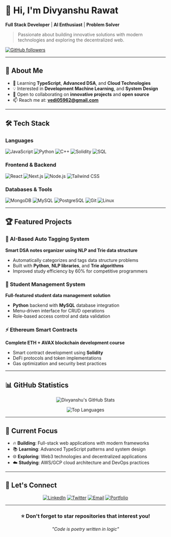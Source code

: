 # 👋 Hi, I'm Divyanshu Rawat

**Full Stack Developer** | **AI Enthusiast** | **Problem Solver**

> Passionate about building innovative solutions with modern technologies and exploring the decentralized web.

[![GitHub followers](https://img.shields.io/github/followers/divyanshu1004?label=Follow&style=social)](https://github.com/divyanshu1004)

---

## 🚀 About Me

- 🌱 Learning **TypeScript**, **Advanced DSA**, and **Cloud Technologies**  
- 💡 Interested in **Development** **Machine Learning**, and **System Design**
- 👥 Open to collaborating on **innovative projects** and **open source**
- 📫 Reach me at: **vedi05962@gmail.com**

---

## 🛠️ Tech Stack

### Languages
![JavaScript](https://img.shields.io/badge/-JavaScript-F7DF1E?style=flat-square&logo=javascript&logoColor=black)
![Python](https://img.shields.io/badge/-Python-3776AB?style=flat-square&logo=python&logoColor=white)
![C++](https://img.shields.io/badge/-C++-00599C?style=flat-square&logo=cplusplus&logoColor=white)
![Solidity](https://img.shields.io/badge/-Solidity-363636?style=flat-square&logo=solidity&logoColor=white)
![SQL](https://img.shields.io/badge/-SQL-336791?style=flat-square&logo=postgresql&logoColor=white)

### Frontend & Backend
![React](https://img.shields.io/badge/-React-61DAFB?style=flat-square&logo=react&logoColor=black)
![Next.js](https://img.shields.io/badge/-Next.js-000000?style=flat-square&logo=nextdotjs&logoColor=white)
![Node.js](https://img.shields.io/badge/-Node.js-339933?style=flat-square&logo=nodedotjs&logoColor=white)
![Tailwind CSS](https://img.shields.io/badge/-Tailwind_CSS-38B2AC?style=flat-square&logo=tailwind-css&logoColor=white)

### Databases & Tools
![MongoDB](https://img.shields.io/badge/-MongoDB-47A248?style=flat-square&logo=mongodb&logoColor=white)
![MySQL](https://img.shields.io/badge/-MySQL-4479A1?style=flat-square&logo=mysql&logoColor=white)
![PostgreSQL](https://img.shields.io/badge/-PostgreSQL-336791?style=flat-square&logo=postgresql&logoColor=white)
![Git](https://img.shields.io/badge/-Git-F05032?style=flat-square&logo=git&logoColor=white)
![Linux](https://img.shields.io/badge/-Linux-FCC624?style=flat-square&logo=linux&logoColor=black)

---

## 🏆 Featured Projects

### 🎯 AI-Based Auto Tagging System
**Smart DSA notes organizer using NLP and Trie data structure**
- Automatically categorizes and tags data structure problems
- Built with **Python**, **NLP libraries**, and **Trie algorithms**
- Improved study efficiency by 60% for competitive programmers

### 🔗 Student Management System
**Full-featured student data management solution**
- **Python** backend with **MySQL** database integration
- Menu-driven interface for CRUD operations
- Role-based access control and data validation

### ⚡ Ethereum Smart Contracts
**Complete ETH + AVAX blockchain development course**
- Smart contract development using **Solidity**
- DeFi protocols and token implementations
- Gas optimization and security best practices

---

## 📊 GitHub Statistics

<div align="center">
  
![Divyanshu's GitHub Stats](https://github-readme-stats.vercel.app/api?username=divyanshu1004&show_icons=true&theme=radical&include_all_commits=true&count_private=true)

![Top Languages](https://github-readme-stats.vercel.app/api/top-langs/?username=divyanshu1004&layout=compact&theme=radical)



</div>

---

## 🎯 Current Focus

- 🔥 **Building**: Full-stack web applications with modern frameworks
- 📚 **Learning**: Advanced TypeScript patterns and system design
- 🌐 **Exploring**: Web3 technologies and decentralized applications
- ☁️ **Studying**: AWS/GCP cloud architecture and DevOps practices

---

## 🤝 Let's Connect

<div align="center">

[![LinkedIn](https://img.shields.io/badge/-LinkedIn-0077B5?style=for-the-badge&logo=linkedin&logoColor=white)](https://linkedin.com/in/divyanshu-rawat)
[![Twitter](https://img.shields.io/badge/-Twitter-1DA1F2?style=for-the-badge&logo=twitter&logoColor=white)](https://twitter.com/divyanshu_dev)
[![Email](https://img.shields.io/badge/-Email-D14836?style=for-the-badge&logo=gmail&logoColor=white)](mailto:vedi05962@gmail.com)
[![Portfolio](https://img.shields.io/badge/-Portfolio-000000?style=for-the-badge&logo=vercel&logoColor=white)](https://divyanshu-sand.vercel.app/)

</div>

---

<div align="center">
  
### ⭐ Don't forget to star repositories that interest you!

*"Code is poetry written in logic"*

</div>
